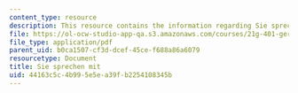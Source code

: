 ```yaml
---
content_type: resource
description: This resource contains the information regarding Sie sprechen mit.
file: https://ol-ocw-studio-app-qa.s3.amazonaws.com/courses/21g-401-german-i-fall-2008/44163c5c4b995e5ea39fb2254108345b_MIT21G_401F08_dia_kap1.pdf
file_type: application/pdf
parent_uid: b0ca1507-cf3d-dcef-45ce-f688a86a6079
resourcetype: Document
title: Sie sprechen mit
uid: 44163c5c-4b99-5e5e-a39f-b2254108345b
---
```

